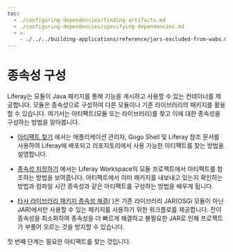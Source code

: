 ```yaml
---
toc:
  - ./configuring-dependencies/finding-artifacts.md
  - ./configuring-dependencies/specifying-dependencies.md
  - >-
    - ./../../building-applications/reference/jars-excluded-from-wabs.md
---
```

# 종속성 구성

Liferay는 모듈이 Java 패키지를 통해 기능을 게시하고 사용할 수 있는 컨테이너를 제공합니다. 모듈은 종속성으로 구성하여 다른 모듈이나 기존 라이브러리의 패키지를 활용할 수 있습니다. 여기서는 아티팩트(모듈 또는 라이브러리)를 찾고 이에 대한 종속성을 구성하는 방법을 알아봅니다.

* [아티팩트 찾기](./configuring-dependencies/finding-artifacts.md) 에서는 애플리케이션 관리자, Gogo Shell 및 Liferay 참조 문서를 사용하여 Liferay에 배포되고 리포지토리에서 사용 가능한 아티팩트를 찾는 방법을 설명합니다.

* [종속성 지정하기](./configuring-dependencies/specifying-dependencies.md) 에서는 Liferay Workspace의 모듈 프로젝트에서 아티팩트를 참조하는 방법을 보여줍니다. 아티팩트에서 이미 패키지를 내보내고 있는지 확인하는 방법과 컴파일 시간 종속성과 같은 아티팩트를 구성하는 방법을 배우게 됩니다.

* [타사 라이브러리 패키지 종속성 해결(](./configuring-dependencies/resolving-third-party-library-package-dependencies.md) )은 기존 라이브러리 JAR(OSGi 모듈이 아닌 JAR)에서만 사용할 수 있는 패키지를 사용하기 위한 워크플로를 제공합니다. 전이 종속성을 최소화하여 종속성을 더 빠르게 해결하고 불필요한 JAR로 인해 프로젝트가 부풀어 오르는 것을 방지할 수 있습니다.

첫 번째 단계는 필요한 아티팩트를 찾는 것입니다.
